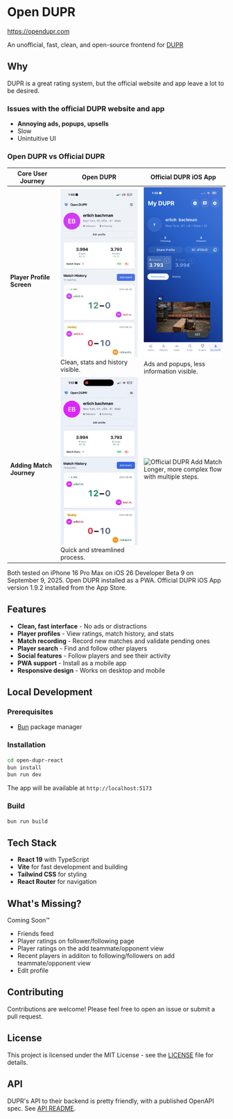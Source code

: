 # Open DUPR

https://opendupr.com

An unofficial, fast, clean, and open-source frontend for [DUPR](https://dupr.com)

## Why

DUPR is a great rating system, but the official website and app leave a lot to be desired.

### Issues with the official DUPR website and app

- **Annoying ads, popups, upsells**
- Slow
- Unintuitive UI

### Open DUPR vs Official DUPR

| Core User Journey         | Open DUPR                                                                                                                     | Official DUPR iOS App                                                                                                                         |
| ------------------------- | ----------------------------------------------------------------------------------------------------------------------------- | --------------------------------------------------------------------------------------------------------------------------------------------- |
| **Player Profile Screen** | <img src="docs/assets/open-dupr-profile.png" width="300" alt="Open DUPR Profile"/><br/>Clean, stats and history visible.      | <img src="docs/assets/offical-dupr-profile.png" width="300" alt="Official DUPR Profile"/><br/> Ads and popups, less information visible.      |
| **Adding Match Journey**  | <img src="docs/assets/official-dupr-add-match.gif" width="300" alt="Open DUPR Add Match"/><br/>Quick and streamlined process. | <img src="docs/assets/open-dupr-add-match.gif" width="300" alt="Official DUPR Add Match"/><br/>Longer, more complex flow with multiple steps. |

Both tested on iPhone 16 Pro Max on iOS 26 Developer Beta 9 on September 9, 2025. Open DUPR installed as a PWA. Official DUPR iOS App version 1.9.2 installed from the App Store.

## Features

- **Clean, fast interface** - No ads or distractions
- **Player profiles** - View ratings, match history, and stats
- **Match recording** - Record new matches and validate pending ones
- **Player search** - Find and follow other players
- **Social features** - Follow players and see their activity
- **PWA support** - Install as a mobile app
- **Responsive design** - Works on desktop and mobile

## Local Development

### Prerequisites

- [Bun](https://bun.sh) package manager

### Installation

```bash
cd open-dupr-react
bun install
bun run dev
```

The app will be available at `http://localhost:5173`

### Build

```bash
bun run build
```

## Tech Stack

- **React 19** with TypeScript
- **Vite** for fast development and building
- **Tailwind CSS** for styling
- **React Router** for navigation

## What's Missing?

Coming Soon™️

- Friends feed
- Player ratings on follower/following page
- Player ratings on the add teammate/opponent view
- Recent players in additon to following/followers on add teammate/opponent view
- Edit profile

## Contributing

Contributions are welcome! Please feel free to open an issue or submit a pull request.

## License

This project is licensed under the MIT License - see the [LICENSE](LICENSE) file for details.

## API

DUPR's API to their backend is pretty friendly, with a published OpenAPI spec. See [API README](./api_reference/README.md).
